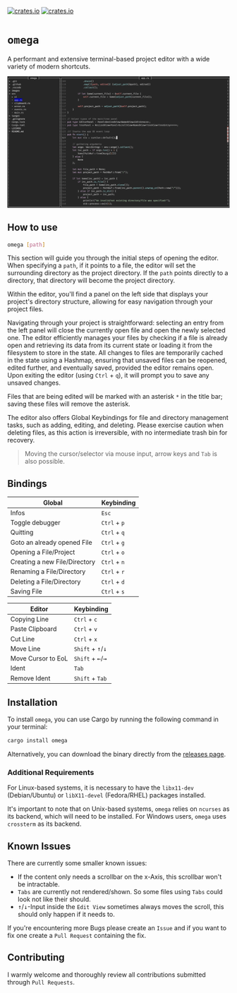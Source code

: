 [![crates.io](https://img.shields.io/crates/v/omega.svg)](https://crates.io/crates/omega)
[![crates.io](https://img.shields.io/crates/d/omega.svg)](https://crates.io/crates/omega)

# `omega`

A performant and extensive terminal-based project editor with a wide variety of modern shortcuts.

<img src="images/screenshot.png" width="650"/>

## How to use

```bash
omega [path]
```
This section will guide you through the initial steps of opening the editor. When specifying a `path`, if it points to a file, the editor will set the surrounding directory as the project directory. If the `path` points directly to a directory, that directory will become the project directory.

Within the editor, you'll find a panel on the left side that displays your project's directory structure, allowing for easy navigation through your project files.

Navigating through your project is straightforward: selecting an entry from the left panel will close the currently open file and open the newly selected one. The editor efficiently manages your files by checking if a file is already open and retrieving its data from its current state or loading it from the filesystem to store in the state. All changes to files are temporarily cached in the state using a Hashmap, ensuring that unsaved files can be reopened, edited further, and eventually saved, provided the editor remains open. Upon exiting the editor (using `Ctrl` + `q`), it will prompt you to save any unsaved changes.

Files that are being edited will be marked with an asterisk `*` in the title bar; saving these files will remove the asterisk.

The editor also offers Global Keybindings for file and directory management tasks, such as adding, editing, and deleting. Please exercise caution when deleting files, as this action is irreversible, with no intermediate trash bin for recovery.

> Moving the cursor/selector via mouse input, arrow keys and `Tab` is also possible.

## Bindings

| Global                        | Keybinding   |
| ----------------------------- | ------------ |
| Infos                         | `Esc`        |
| Toggle debugger               | `Ctrl` + `p` |
| Quitting                      | `Ctrl` + `q` |
| Goto an already opened File   | `Ctrl` + `g` |
| Opening a File/Project        | `Ctrl` + `o` |
| Creating a new File/Directory | `Ctrl` + `n` |
| Renaming a File/Directory     | `Ctrl` + `r` |
| Deleting a File/Directory     | `Ctrl` + `d` |
| Saving File                   | `Ctrl` + `s` |

| Editor             | Keybinding                                    |
| ------------------ | --------------------------------------------- |
| Copying Line       | `Ctrl` + `c`                                  |
| Paste Clipboard    | `Ctrl` + `v`                                  |
| Cut Line           | `Ctrl` + `x`                                  |
| Move Line          | `Shift` + <kbd>&uarr;</kbd>/<kbd>&darr;</kbd> |
| Move Cursor to EoL | `Shift` + <kbd>&larr;</kbd>/<kbd>&rarr;</kbd> |
| Ident              | `Tab`                                         |
| Remove Ident       | `Shift` + `Tab`                               |

## Installation

To install `omega`, you can use Cargo by running the following command in your terminal:

```bash
cargo install omega
```
Alternatively, you can download the binary directly from the [releases page](https://github.com/nwrenger/omega/releases/latest).

### Additional Requirements

For Linux-based systems, it is necessary to have the `libx11-dev` (Debian/Ubuntu) or `libX11-devel` (Fedora/RHEL) packages installed.

It's important to note that on Unix-based systems, `omega` relies on `ncurses` as its backend, which will need to be installed. For Windows users, `omega` uses `crossterm` as its backend.

## Known Issues

There are currently some smaller known issues:

- If the content only needs a scrollbar on the x-Axis, this scrollbar won't be intractable.
- `Tabs` are currently not rendered/shown. So some files using `Tabs` could look not like their should.
- <kbd>&uarr;</kbd>/<kbd>&darr;</kbd>-Input inside the `Edit View` sometimes always moves the scroll, this should only happen if it needs to.

If you're encountering more Bugs please create an `Issue` and if you want to fix one create a `Pull Request` containing the fix.

## Contributing

I warmly welcome and thoroughly review all contributions submitted through `Pull Requests`.
